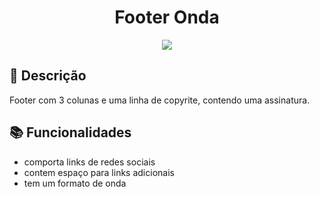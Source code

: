# <h1 align="center"> Footer Onda </h1> 

<div align="center"><img src="https://github.com/cecilia2904/Footer_Onda/assets/90199276/8cea1644-9d12-414b-bc06-264252ca6359"/> </div>

## :memo: Descrição
Footer com 3 colunas e uma linha de copyrite, contendo uma assinatura.

## :books: Funcionalidades
*  comporta links de redes sociais
*  contem espaço para links adicionais
*  tem um formato de onda
 
